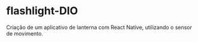 # flashlight-DIO
Criação de um aplicativo de lanterna com React Native, utilizando o sensor de movimento.
